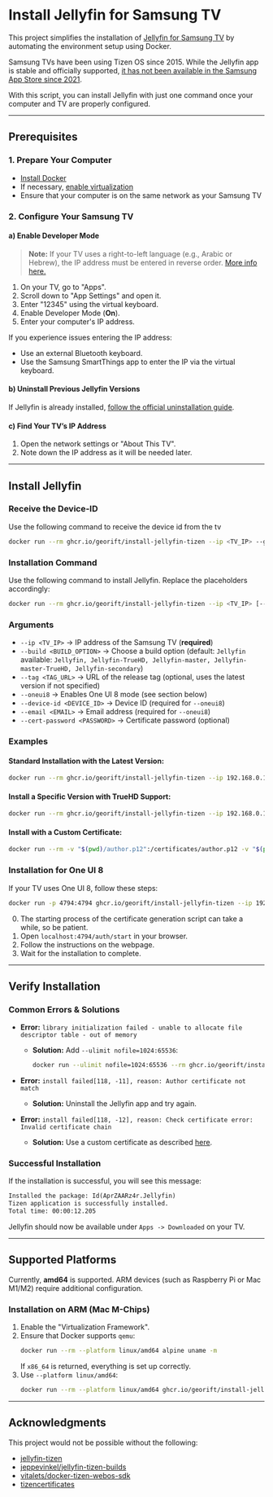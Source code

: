 # Install Jellyfin for Samsung TV

This project simplifies the installation of [Jellyfin for Samsung TV](https://github.com/jellyfin/jellyfin-tizen) by automating the environment setup using Docker.

Samsung TVs have been using Tizen OS since 2015. While the Jellyfin app is stable and officially supported, [it has not been available in the Samsung App Store since 2021](https://github.com/jellyfin/jellyfin-tizen/issues/94).

With this script, you can install Jellyfin with just one command once your computer and TV are properly configured.

---

## Prerequisites

### 1. Prepare Your Computer
- [Install Docker](https://www.docker.com/get-started)
- If necessary, [enable virtualization](https://support.microsoft.com/en-us/windows/enable-virtualization-on-windows-11-pcs-c5578302-6e43-4b4b-a449-8ced115f58e1)
- Ensure that your computer is on the same network as your Samsung TV

### 2. Configure Your Samsung TV

#### a) Enable Developer Mode

> **Note:** If your TV uses a right-to-left language (e.g., Arabic or Hebrew), the IP address must be entered in reverse order. [More info here.](https://github.com/Georift/install-jellyfin-tizen/issues/30)

1. On your TV, go to "Apps".
2. Scroll down to "App Settings" and open it.
3. Enter "12345" using the virtual keyboard.
4. Enable Developer Mode (**On**).
5. Enter your computer's IP address.

If you experience issues entering the IP address:
- Use an external Bluetooth keyboard.
- Use the Samsung SmartThings app to enter the IP via the virtual keyboard.

#### b) Uninstall Previous Jellyfin Versions
If Jellyfin is already installed, [follow the official uninstallation guide](https://www.samsung.com/in/support/tv-audio-video/how-to-uninstall-an-app-on-samsung-smart-tv/).

#### c) Find Your TV’s IP Address
1. Open the network settings or "About This TV".
2. Note down the IP address as it will be needed later.

---

## Install Jellyfin

### Receive the Device-ID
Use the following command to receive the device id from the tv

```bash
docker run --rm ghcr.io/georift/install-jellyfin-tizen --ip <TV_IP> --get-device-id
```

### Installation Command
Use the following command to install Jellyfin. Replace the placeholders accordingly:

```bash
docker run --rm ghcr.io/georift/install-jellyfin-tizen --ip <TV_IP> [--build <BUILD_OPTION>] [--tag <TAG_URL>] [--oneui8 --device-id <DEVICE_ID> --email <EMAIL>] [--cert-password <PASSWORD>]
```

### Arguments
- `--ip <TV_IP>` → IP address of the Samsung TV (**required**)
- `--build <BUILD_OPTION>` → Choose a build option (default: `Jellyfin` available: `Jellyfin, Jellyfin-TrueHD, Jellyfin-master, Jellyfin-master-TrueHD, Jellyfin-secondary`)
- `--tag <TAG_URL>` → URL of the release tag (optional, uses the latest version if not specified)
- `--oneui8` → Enables One UI 8 mode (see section below)
- `--device-id <DEVICE_ID>` → Device ID (required for `--oneui8`)
- `--email <EMAIL>` → Email address (required for `--oneui8`)
- `--cert-password <PASSWORD>` → Certificate password (optional)

### Examples

#### Standard Installation with the Latest Version:
```bash
docker run --rm ghcr.io/georift/install-jellyfin-tizen --ip 192.168.0.10
```

#### Install a Specific Version with TrueHD Support:
```bash
docker run --rm ghcr.io/georift/install-jellyfin-tizen --ip 192.168.0.10 --build Jellyfin-TrueHD --tag "https://github.com/jeppevinkel/jellyfin-tizen-builds/releases/tag/2024-05-13-0139"
```

#### Install with a Custom Certificate:
```bash
docker run --rm -v "$(pwd)/author.p12":/certificates/author.p12 -v "$(pwd)/distributor.p12":/certificates/distributor.p12 ghcr.io/georift/install-jellyfin-tizen --ip 192.168.0.10 --cert-password 'CertPassw0rd!'
```

### Installation for One UI 8
If your TV uses One UI 8, follow these steps:

```bash
docker run -p 4794:4794 ghcr.io/georift/install-jellyfin-tizen --ip 192.168.0.10 --oneui8 --device-id GU43CU7179UXZG --email none@none.com
```

0. The starting process of the certificate generation script can take a while, so be patient.
1. Open `localhost:4794/auth/start` in your browser.
2. Follow the instructions on the webpage.
3. Wait for the installation to complete.

---

## Verify Installation

### Common Errors & Solutions

- **Error:** `library initialization failed - unable to allocate file descriptor table - out of memory`
  - **Solution:** Add `--ulimit nofile=1024:65536`:
    ```bash
    docker run --ulimit nofile=1024:65536 --rm ghcr.io/georift/install-jellyfin-tizen --ip 192.168.0.10
    ```

- **Error:** `install failed[118, -11], reason: Author certificate not match`
  - **Solution:** Uninstall the Jellyfin app and try again.

- **Error:** `install failed[118, -12], reason: Check certificate error: Invalid certificate chain`
  - **Solution:** Use a custom certificate as described [here](https://developer.samsung.com/smarttv/develop/getting-started/setting-up-sdk/creating-certificates.html).

### Successful Installation
If the installation is successful, you will see this message:
```txt
Installed the package: Id(AprZAARz4r.Jellyfin)
Tizen application is successfully installed.
Total time: 00:00:12.205
```

Jellyfin should now be available under `Apps -> Downloaded` on your TV.

---

## Supported Platforms

Currently, **amd64** is supported. ARM devices (such as Raspberry Pi or Mac M1/M2) require additional configuration.

### Installation on ARM (Mac M-Chips)
1. Enable the "Virtualization Framework".
2. Ensure that Docker supports `qemu`:
   ```bash
   docker run --rm --platform linux/amd64 alpine uname -m
   ```
   If `x86_64` is returned, everything is set up correctly.
3. Use `--platform linux/amd64`:
   ```bash
   docker run --rm --platform linux/amd64 ghcr.io/georift/install-jellyfin-tizen --ip 192.168.0.10
   ```

---

## Acknowledgments
This project would not be possible without the following:

- [jellyfin-tizen](https://github.com/jellyfin/jellyfin-tizen)
- [jeppevinkel/jellyfin-tizen-builds](https://github.com/jeppevinkel/jellyfin-tizen-builds)
- [vitalets/docker-tizen-webos-sdk](https://github.com/vitalets/docker-tizen-webos-sdk)
- [tizencertificates](https://github.com/sreyemnayr/tizencertificates)

